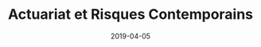 ---
title: "Actuariat et Risques Contemporains"
collection: talks
type: "Working Group "
venue: "GT ARC"
date: 2019-04-05
excerpt: 'Test'

location: "Paris, France"
---